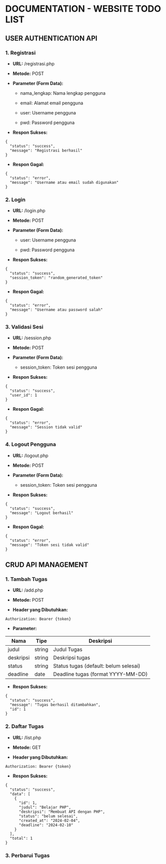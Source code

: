 # DOCUMENTATION - WEBSITE TODO LIST

## USER AUTHENTICATION API
### 1. Registrasi
* **URL:** /registrasi.php

* **Metode:** POST

* **Parameter (Form Data):**

    + nama_lengkap: Nama lengkap pengguna
    
    + email: Alamat email pengguna
    
    + user: Username pengguna
    
    + pwd: Password pengguna

* **Respon Sukses:**
```
{
  "status": "success",
  "message": "Registrasi berhasil"
}
```

* **Respon Gagal:**
```
{
  "status": "error",
  "message": "Username atau email sudah digunakan"
}
```

### 2. Login
* **URL:** /login.php

* **Metode:** POST

* **Parameter (Form Data):**

    + user: Username pengguna
    
    + pwd: Password pengguna

* **Respon Sukses:**
```
{
  "status": "success",
  "session_token": "random_generated_token"
}
```

* **Respon Gagal:**
```
{
  "status": "error",
  "message": "Username atau password salah"
}
```

### 3. Validasi Sesi
* **URL:** /session.php

* **Metode:** POST

* **Parameter (Form Data):**

    + session_token: Token sesi pengguna

* **Respon Sukses:**
```
{
  "status": "success",
  "user_id": 1
}
```

* **Respon Gagal:**
```
{
  "status": "error",
  "message": "Session tidak valid"
}
```

### 4. Logout Pengguna
* **URL:** /logout.php

* **Metode:** POST

* **Parameter (Form Data):**

    + session_token: Token sesi pengguna

* **Respon Sukses:**
```
{
  "status": "success",
  "message": "Logout berhasil"
}
```

* **Respon Gagal:**
```
{
  "status": "error",
  "message": "Token sesi tidak valid"
}
```

## CRUD API MANAGEMENT
### 1. Tambah Tugas
* **URL:** /add.php

* **Metode:** POST

* **Header yang Dibutuhkan:** 
```
Authorization: Bearer {token}
```

* **Parameter:**

| Nama       | Tipe    | Deskripsi                              |
|------------|---------|----------------------------------------|
| judul      | string  | Judul Tugas                            |
| deskripsi  | string  | Deskripsi tugas                        |
| status     | string  | Status tugas (default: belum selesai)  |
| deadline   | date    | Deadline tugas (format YYYY-MM-DD)     |

* **Respon Sukses:**
```
{
  "status": "success",
  "message": "Tugas berhasil ditambahkan",
  "id": 1
}
```

### 2. Daftar Tugas

* **URL:** /list.php

* **Metode:** GET

* **Header yang Dibutuhkan:** 
```
Authorization: Bearer {token}
```

* **Respon Sukses:**
```
{
  "status": "success",
  "data": [
    {
      "id": 1,
      "judul": "Belajar PHP",
      "deskripsi": "Membuat API dengan PHP",
      "status": "belum selesai",
      "created_at": "2024-02-04",
      "deadline": "2024-02-10"
    }
  ],
  "total": 1
}
```

### 3. Perbarui Tugas

